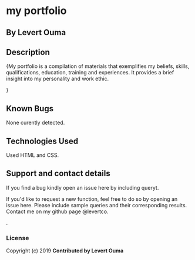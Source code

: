 # my portfolio

## By **Levert Ouma**

## Description
{My portfolio is a compilation of materials that exemplifies my beliefs, skills, qualifications, education, training and experiences. It provides a brief insight into my personality and work ethic.

 }
## Known Bugs
None curently detected.

## Technologies Used
Used HTML and CSS.

## Support and contact details
If you find a bug kindly open an issue here by including queryt.

If you'd like to request a new function, feel free to do so by opening an issue here. Please include sample queries and their corresponding results.
Contact me on my github page @levertco.

.
### License
Copyright (c) 2019 **Contributed by Levert Ouma**
